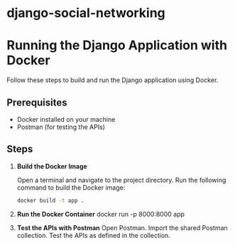 # django-social-networking

# Running the Django Application with Docker

Follow these steps to build and run the Django application using Docker.

## Prerequisites

- Docker installed on your machine
- Postman (for testing the APIs)

## Steps

1. **Build the Docker Image**

   Open a terminal and navigate to the project directory. Run the following command to build the Docker image:

   ```bash
   docker build -t app .
2. **Run the Docker Container**
   docker run -p 8000:8000 app
   
4. **Test the APIs with Postman**
  Open Postman.
  Import the shared Postman collection.
  Test the APIs as defined in the collection.
